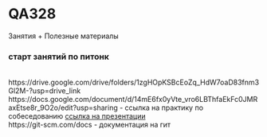 # QA328
Занятия + Полезные материалы <br>
<h3>старт занятий по питонк</h3><br>
https://drive.google.com/drive/folders/1zgHOpKSBcEoZq_HdW7oaD83fnm3Gl2M-?usp=drive_link 
<br>
https://docs.google.com/document/d/14mE6fx0yVte_vro6LBThfaEkFc0JMRaxEtse8r_9O2o/edit?usp=sharing - ссылка на практику по собеседованию
<a href="https://drive.google.com/drive/folders/1Q5zTiHJw7rAl2jL5ys3oqrmVlT7uq9Ec?usp=drive_link"> ссылка на презентации </a><br>
https://git-scm.com/docs - документация на гит


